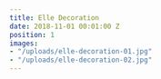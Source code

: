 ```yaml
---
title: Elle Decoration
date: 2018-11-01 00:01:00 Z
position: 1
images:
- "/uploads/elle-decoration-01.jpg"
- "/uploads/elle-decoration-02.jpg"
---
```



